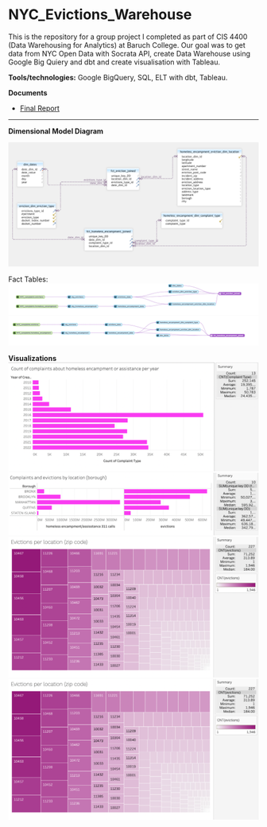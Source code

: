 # NYC_Evictions_Warehouse

This is the repository for a group project I completed as part of CIS 4400 (Data Warehousing for Analytics) at Baruch College. 
Our goal was to get data from NYC Open Data with Socrata API, create Data Warehouse using Google Big Quiery and dbt and create visualisation with Tableau.

**Tools/technologies:** 
Google BigQuery, SQL, ELT with dbt, Tableau.

**Documents**

- [Final Report](https://github.com/Woys/NYC_Evictions_Warehouse/blob/main/Report.pdf)

----

**Dimensional Model Diagram**

![Dimensional Model Diagram](https://github.com/Woys/NYC_Evictions_Warehouse/blob/main/images/image7.png)

Fact Tables:
![Fact Tables](https://github.com/Woys/NYC_Evictions_Warehouse/blob/main/images/image5.png)
![Fact Tables](https://github.com/Woys/NYC_Evictions_Warehouse/blob/main/images/image1.png)

**Visualizations**
![Count of complaints](https://github.com/Woys/NYC_Evictions_Warehouse/blob/main/images/image6.png)
![Complaints and evictions by location](https://github.com/Woys/NYC_Evictions_Warehouse/blob/main/images/image8.png)
![Evictions per location](https://github.com/Woys/NYC_Evictions_Warehouse/blob/main/images/image10.png)
![Number of evictions per year](https://github.com/Woys/NYC_Evictions_Warehouse/blob/main/images/image10.png)





